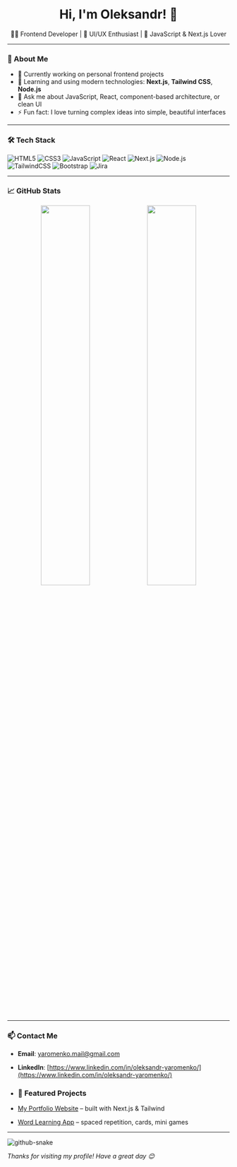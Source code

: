 <h1 align="center">Hi, I'm Oleksandr! 👋</h1>

<p align="center">
  🧑‍💻 Frontend Developer | 🎨 UI/UX Enthusiast | 🚀 JavaScript & Next.js Lover
</p>

---

### 💼 About Me

- 🔭 Currently working on personal frontend projects
- 🌱 Learning and using modern technologies: **Next.js**, **Tailwind CSS**, **Node.js**
- 💬 Ask me about JavaScript, React, component-based architecture, or clean UI
- ⚡ Fun fact: I love turning complex ideas into simple, beautiful interfaces

---

### 🛠️ Tech Stack

![HTML5](https://img.shields.io/badge/-HTML5-E34F26?logo=html5&logoColor=white&style=flat)
![CSS3](https://img.shields.io/badge/-CSS3-1572B6?logo=css3&logoColor=white&style=flat)
![JavaScript](https://img.shields.io/badge/-JavaScript-F7DF1E?logo=javascript&logoColor=black&style=flat)
![React](https://img.shields.io/badge/-React-61DAFB?logo=react&logoColor=black&style=flat)
![Next.js](https://img.shields.io/badge/-Next.js-000000?logo=nextdotjs&logoColor=white&style=flat)
![Node.js](https://img.shields.io/badge/-Node.js-339933?logo=nodedotjs&logoColor=white&style=flat)
![TailwindCSS](https://img.shields.io/badge/-TailwindCSS-38B2AC?logo=tailwindcss&logoColor=white&style=flat)
![Bootstrap](https://img.shields.io/badge/-Bootstrap-7952B3?logo=bootstrap&logoColor=white&style=flat)
![Jira](https://img.shields.io/badge/-Jira-0052CC?logo=jira&logoColor=white&style=flat)

---

### 📈 GitHub Stats

<p align="center">
  <img src="https://github-readme-stats.vercel.app/api?username=OleksandrYaromenko&show_icons=true&theme=radical" width="47%"/>
  <img src="https://github-readme-streak-stats.herokuapp.com/?user=OleksandrYaromenko&theme=radical" width="47%"/>
</p>

---

### 📫 Contact Me

- **Email**: [yaromenko.mail@gmail.com](yaromenko.mail@gmail.com)
- **LinkedIn**: [https://www.linkedin.com/in/oleksandr-yaromenko/](https://www.linkedin.com/in/oleksandr-yaromenko/)

- ### 🚀 Featured Projects

- [My Portfolio Website](https://github.com/OleksandrYaromenko/portfolio) – built with Next.js & Tailwind
- [Word Learning App](https://github.com/OleksandrYaromenko/word-app) – spaced repetition, cards, mini games


---
![github-snake](https://github.com/OleksandrYaromenko/OleksandrYaromenko/blob/output/github-contribution-grid-snake.svg)

*Thanks for visiting my profile! Have a great day 😊*
